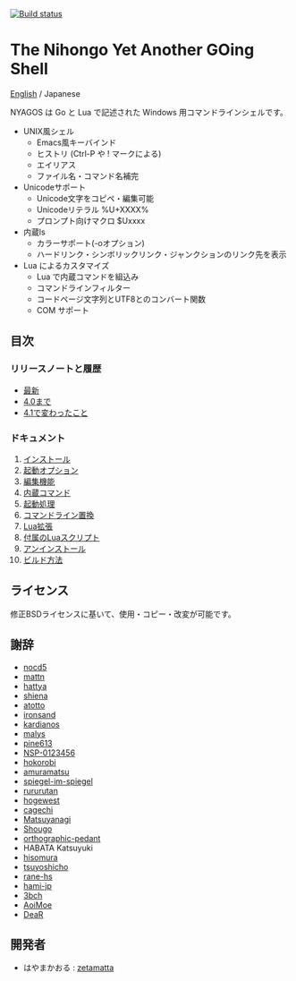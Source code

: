 [![Build status](https://ci.appveyor.com/api/projects/status/bh7866s6oasvchpj?svg=true)](https://ci.appveyor.com/project/zetamatta/nyagos)

The Nihongo Yet Another GOing Shell
===================================

[English](./readme.md) / Japanese

NYAGOS は Go と Lua で記述された Windows 用コマンドラインシェルです。

* UNIX風シェル
  * Emacs風キーバインド
  * ヒストリ (Ctrl-P や ! マークによる)
  * エイリアス
  * ファイル名・コマンド名補完
* Unicodeサポート
  * Unicode文字をコピペ・編集可能
  * Unicodeリテラル %U+XXXX%
  * プロンプト向けマクロ $Uxxxx
* 内蔵ls
  * カラーサポート(-oオプション)
  * ハードリンク・シンボリックリンク・ジャンクションのリンク先を表示
* Lua によるカスタマイズ
  * Lua で内蔵コマンドを組込み
  * コマンドラインフィルター
  * コードページ文字列とUTF8とのコンバート関数
  * COM サポート

目次
----

### リリースノートと履歴

- [最新](Doc/release_note_ja.md)
- [4.0まで](Doc/history_4.0_ja.md)
- [4.1で変わったこと](Doc/since_4.1_ja.md)

### ドキュメント

1. [インストール](Doc/01-Install_ja.md)
2. [起動オプション](Doc/02-Options_ja.md)
3. [編集機能](Doc/03-Readline_ja.md)
4. [内蔵コマンド](Doc/04-Commands_ja.md)
5. [起動処理](Doc/05-Startup_ja.md)
6. [コマンドライン置換](Doc/06-Substitution_ja.md)
7. [Lua拡張](Doc/07-LuaFunctions_ja.md)
8. [付属のLuaスクリプト](Doc/08-LuaScripts_ja.md)
9. [アンインストール](Doc/09-Uninstall_ja.md)
10. [ビルド方法](Doc/10-Build_ja.md)

ライセンス
----------

修正BSDライセンスに基いて、使用・コピー・改変が可能です。

謝辞
----

* [nocd5](https://github.com/nocd5)
* [mattn](https://github.com/mattn)
* [hattya](https://github.com/hattya)
* [shiena](https://github.com/shiena)
* [atotto](https://github.com/atotto)
* [ironsand](https://github.com/ironsand)
* [kardianos](https://github.com/kardianos)
* [malys](https://github.com/malys)
* [pine613](https://github.com/pine613)
* [NSP-0123456](https://github.com/NSP-0123456)
* [hokorobi](https://github.com/hokorobi)
* [amuramatsu](https://github.com/amuramatsu)
* [spiegel-im-spiegel](https://github.com/spiegel-im-spiegel)
* [rururutan](https://github.com/rururutan/)
* [hogewest](https://github.com/hogewest)
* [cagechi](https://github.com/cagechi)
* [Matsuyanagi](https://github.com/Matsuyanagi)
* [Shougo](https://github.com/Shougo)
* [orthographic-pedant](https://github.com/orthographic-pedant)
* HABATA Katsuyuki
* [hisomura](https://github.com/hisomura)
* [tsuyoshicho](https://github.com/tsuyoshicho)
* [rane-hs](https://github.com/rane-hs)
* [hami-jp](https://github.com/hami-jp)
* [3bch](https://github.com/3bch)
* [AoiMoe](https://github.com/aoimoe)
* [DeaR](https://github.com/DeaR)

開発者
------

* はやまかおる : [zetamatta](https://github.com/zetamatta) 

<!-- vim:set fenc=utf8 -->
